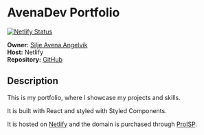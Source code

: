 # AvenaDev Portfolio

[![Netlify Status](https://api.netlify.com/api/v1/badges/81bc9709-383c-4c53-a59c-10b6d02e5498/deploy-status)](https://app.netlify.com/sites/avenadev-portfolio/deploys)

**Owner:** [Silje Avena Angelvik](https://github.com/siljeangelvik)  
**Host:** Netlify  
**Repository:** [GitHub](https://github.com/siljeangelvik/avenadev-portfolio)

## Description

This is my portfolio, where I showcase my projects and skills.   

It is built with React and styled with Styled Components.  

It is hosted on [Netlify](https://www.netlify.com/) and the domain is purchased through [ProISP](https://www.proisp.no).
